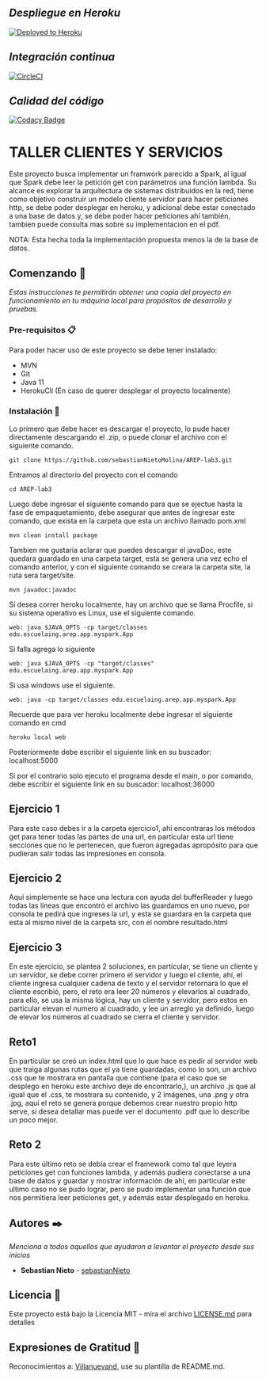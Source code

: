 ## _Despliegue en Heroku_ 
[![Deployed to Heroku](https://www.herokucdn.com/deploy/button.png)](https://aqueous-plains-80854.herokuapp.com/)

 ## _Integración continua_ 
[![CircleCI](https://circleci.com/gh/circleci/circleci-docs.svg?style=svg)](https://app.circleci.com/pipelines/github/sebastianNietoMolina/AREP-lab3)

## _Calidad del código_ 
[![Codacy Badge](https://app.codacy.com/project/badge/Grade/1c87e9036fa24241bac6f42d854ffa2b)](https://www.codacy.com/gh/sebastianNietoMolina/AREP-lab3/dashboard?utm_source=github.com&amp;utm_medium=referral&amp;utm_content=sebastianNietoMolina/AREP-lab3&amp;utm_campaign=Badge_Grade)

# TALLER CLIENTES Y SERVICIOS

Este proyecto busca implementar un framwork parecido a Spark, al igual que Spark debe leer la petición get con parámetros una función lambda. Su alcance es explorar la arquitectura de sistemas distribuidos en la red, tiene como objetivo construir un modelo cliente servidor para hacer peticiones http, se debe poder desplegar en heroku, y adicional debe estar conectado a una base de datos y, se debe poder hacer peticiones ahí también, tambien puede consulta mas sobre su implementacion en el pdf.

NOTA: Esta hecha toda la implementación propuesta menos la de la base de datos. 

## Comenzando 🚀

_Estas instrucciones te permitirán obtener una copia del proyecto en funcionamiento en tu máquina local para propósitos de desarrollo y pruebas._

### Pre-requisitos 📋

Para poder hacer uso de este proyecto se debe tener instalado:
 
  * MVN
  * Git
  * Java 11
  * HerokuCli (En caso de querer desplegar el proyecto localmente)

### Instalación 🔧

Lo primero que debe hacer es descargar el proyecto, lo pude hacer directamente descargando el .zip, o puede clonar el archivo con el siguiente comando.

```
git clone https://github.com/sebastianNietoMolina/AREP-lab3.git
```

Entramos al directorio del proyecto con el comando

```
cd AREP-lab3
```

Luego debe ingresar el siguiente comando para que se ejectue hasta la fase de empaquetamiento, debe asegurar que antes de ingresar este comando, que exista en la carpeta que esta un archivo llamado pom.xml

```
mvn clean install package
```

Tambien me gustaria aclarar que puedes descargar el javaDoc, este quedara guardado en una carpeta target, esta se genera una vez echo el comando anterior, y con el siguiente comando se creara la carpeta site, la ruta sera target/site.

```
mvn javadoc:javadoc
```

Si desea correr heroku localmente, hay un archivo que se llama Procfile, si su sistema operativo es Linux, use el siguiente comando.

```
web: java $JAVA_OPTS -cp target/classes edu.escuelaing.arep.app.myspark.App
```

Si falla agrega lo siguiente

```
web: java $JAVA_OPTS -cp "target/classes" edu.escuelaing.arep.app.myspark.App
```
Si usa windows use el siguiente.

```
web: java -cp target/classes edu.escuelaing.arep.app.myspark.App
```

Recuerde que para ver heroku localmente debe ingresar el siguiente comando en cmd 

```
heroku local web
```
Posteriormente debe escribir el siguiente link en su buscador: localhost:5000

Si por el contrario solo ejecuto el programa desde el main, o por comando, debe escribir el siguiente link en su buscador: localhost:36000

## Ejercicio 1

Para este caso debes ir a la carpeta ejercicio1, ahí encontraras los métodos get para tener todas las partes de una url, en particular esta url tiene secciones que no le pertenecen, que fueron agregadas apropósito para que pudieran salir todas las impresiones en consola.

## Ejercicio 2

Aquí simplemente se hace  una lectura con ayuda del bufferReader y luego todas las líneas que encontró el archivo las guardamos en uno nuevo, por consola te pedirá que ingreses la url, y esta se guardara en la carpeta que esta al mismo nivel de la carpeta src, con el nombre resultado.html

## Ejercicio 3

En este ejercicio, se plantea 2 soluciones, en particular, se tiene un cliente y un servidor, se debe correr primero el servidor y luego el cliente, ahí, el cliente ingresa cualquier cadena de texto y el servidor retornara lo que el cliente escribió, pero, el reto era leer 20 números y elevarlos al cuadrado, para ello, se usa la misma lógica, hay un cliente y servidor, pero estos en particular elevan el numero al cuadrado, y lee un arreglo ya definido, luego de elevar los números al cuadrado se cierra el cliente y servidor.

## Reto1

En particular se creó un index.html que lo que hace es pedir al servidor web que traiga algunas rutas que el ya tiene guardadas, como lo son, un archivo .css que te mostrara en pantalla que contiene (para el caso que se desplego en heroku este archivo deje de encontrarlo,), un archivo .js que al igual que el .css, te mostrara su contenido, y 2 imágenes, una .png y otra .jpg, aquí el reto se genera porque debemos crear nuestro propio http serve, si desea detallar mas puede ver el documento .pdf que lo describe un poco mejor.

## Reto 2

Para este último reto se debía crear el framework como tal que leyera peticiones get con funciones lambda, y además pudiera conectarse a una base de datos y guardar y mostrar información de ahí, en particular este ultimo caso no se pudo lograr, pero se pudo implementar una función que nos permitiera leer peticiones get, y además estar desplegado en heroku.

## Autores ✒️

_Menciona a todos aquellos que ayudaron a levantar el proyecto desde sus inicios_

* **Sebastian Nieto** - [sebastianNieto](https://github.com/sebastianNietoMolina)

## Licencia 📄

Este proyecto está bajo la Licencia MIT - mira el archivo [LICENSE.md](LICENSE.md) para detalles

## Expresiones de Gratitud 🎁

Reconocimientos a: [Villanuevand](https://github.com/Villanuevand), use su plantilla de README.md.
